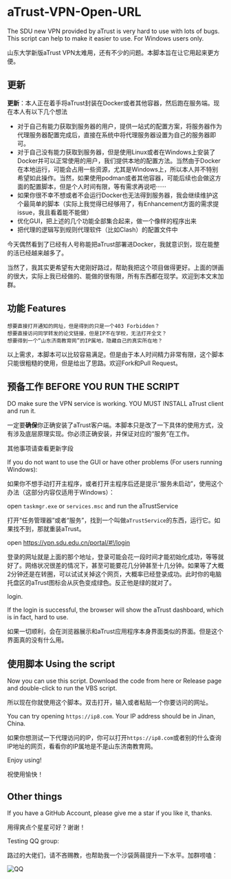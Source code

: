 # aTrust-VPN-Open-URL

The SDU new VPN provided by aTrust is very hard to use with lots of bugs. This script can help to make it easier to use. For Windows users only.

山东大学新版aTrust VPN太难用，还有不少的问题。本脚本旨在让它用起来更方便。

## 更新

**更新**：本人正在着手将aTrust封装在Docker或者其他容器，然后跑在服务端。现在本人有以下几个想法

- 对于自己有能力获取到服务器的用户，提供一站式的配置方案，将服务器作为代理服务器配置完成后，直接在系统中将代理服务器设置为自己的服务器即可。
- 对于自己没有能力获取到服务器，但是使用Linux或者在Windows上安装了Docker并可以正常使用的用户，我们提供本地的配置方法。当然由于Docker在本地运行，可能会占用一些资源，尤其是Windows上，所以本人并不特别希望如此操作。当然，如果使用podman或者其他容器，可能后续也会做这方面的配置脚本，但是个人时间有限，等有需求再说吧······
- 如果你很不幸不想或者不会运行Docker也无法得到服务器，我会继续维护这个最简单的脚本（实际上我觉得已经够用了，有Enhancement方面的需求提issue，我且看着能不能做）
- 优化GUI，把上述的几个功能全部集合起来，做一个像样的程序出来
- 把代理的逻辑写到规则代理软件（比如Clash）的配置文件中

今天偶然看到了已经有人号称能把aTrust部署进Docker，我就意识到，现在能整的活已经越来越多了。

当然了，我其实更希望有大佬刚好路过，帮助我把这个项目做得更好。上面的饼画的很大，实际上我已经做的、能做的很有限，所有东西都在现学。欢迎到本文末加群。

## 功能 Features

    想要直接打开通知的网址，但是得到的只是一个403 Forbidden？
    想要直接访问同学转发的论文链接，但是IP不在学校，无法打开全文？
    想要得到一个“山东济南教育网”的IP属地，隐藏自己的真实所在地？

以上需求，本脚本可以比较容易满足。但是由于本人时间精力非常有限，这个脚本只能很粗糙的使用，但是给出了思路。欢迎Fork和Pull Request。

## 预备工作 BEFORE YOU RUN THE SCRIPT

DO make sure the VPN service is working. YOU MUST INSTALL aTrust client and run it.

一定要**确保**你正确安装了aTrust客户端。本脚本只是改了一下具体的使用方式，没有涉及底层原理实现。你必须正确安装，并保证对应的“服务”在工作。

其他事项请查看更新字段

If you do not want to use the GUI or have other problems (For users running Windows):

如果你不想手动打开主程序，或者打开主程序后还是提示“服务未启动”，使用这个办法（这部分内容仅适用于Windows）：

open `taskmgr.exe` or `services.msc` and run the aTrustService

打开“任务管理器”或者“服务”，找到一个叫做`aTrustService`的东西，运行它。如果找不到，那就重装aTrust。

open https://vpn.sdu.edu.cn/portal/#!/login

登录的网址就是上面的那个地址，登录可能会花一段时间才能初始化成功，等等就好了。网络状况很差的情况下，甚至可能要花几分钟甚至十几分钟。如果等了大概2分钟还是在转圈，可以试试关掉这个网页，大概率已经登录成功。此时你的电脑托盘区的aTrust图标会从灰色变成绿色。反正他是绿的就对了。

login.

If the login is successful, the browser will show the aTrust dashboard, which is in fact, hard to use.

如果一切顺利，会在浏览器展示和aTrust应用程序本身界面类似的界面。但是这个界面真的没有什么用。

## 使用脚本 Using the script

Now you can use this script. Download the code from here or Release page and double-click to run the VBS script.

所以现在你就使用这个脚本。双击打开，输入或者粘贴一个你要访问的网址。

You can try opening `https://ip8.com`. Your IP address should be in Jinan, China.

如果你想测试一下代理访问的IP，你可以打开`https://ip8.com`或者别的什么查询IP地址的网页，看看你的IP属地是不是山东济南教育网。

Enjoy using!

祝使用愉快！

## Other things

If you have a GitHub Account, please give me a star if you like it, thanks.

用得爽点个星星可好？谢谢！

Testing QQ group:

路过的大佬们，请不吝赐教，也帮助我一个沙袋蒟蒻提升一下水平。加群唠嗑：

![QQ](https://szw0407.github.io/images/QQgroup.jpg)
